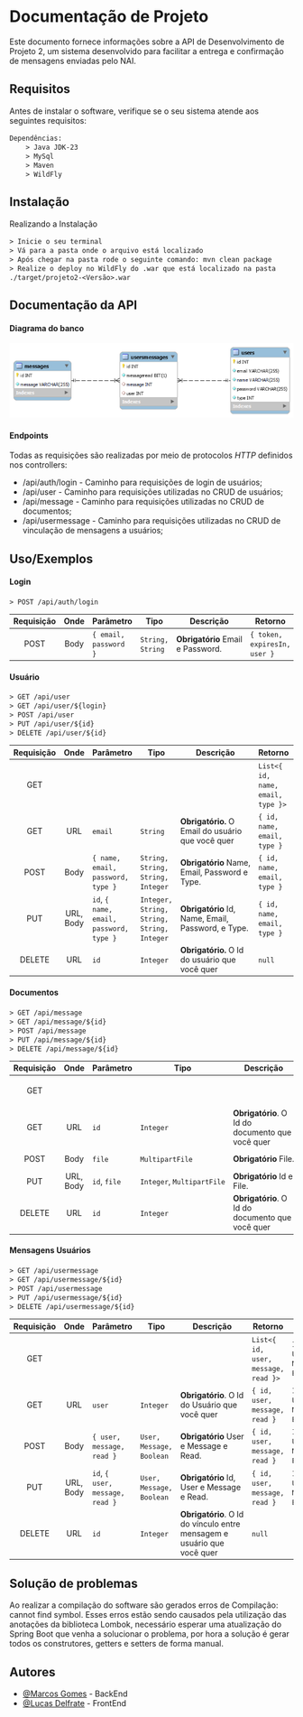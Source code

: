 # Documentação de Projeto

Este documento fornece informações sobre a API de Desenvolvimento de Projeto 2, um sistema desenvolvido para facilitar a entrega e confirmação de mensagens enviadas pelo NAI.

## Requisitos

Antes de instalar o software, verifique se o seu sistema atende aos seguintes requisitos:

```
Dependências:
    > Java JDK-23
    > MySql
    > Maven
    > WildFly
```

## Instalação

Realizando a Instalação

```
> Inicie o seu terminal
> Vá para a pasta onde o arquivo está localizado
> Após chegar na pasta rode o seguinte comando: mvn clean package
> Realize o deploy no WildFly do .war que está localizado na pasta ./target/projeto2-<Versão>.war

```

## Documentação da API

#### Diagrama do banco

![DB Screenshot](documentation/db.png)

#### Endpoints

Todas as requisições são realizadas por meio de protocolos *HTTP* definidos nos controllers:

* /api/auth/login - Caminho para requisições de login de usuários;
* /api/user - Caminho para requisições utilizadas no CRUD de usuários;
* /api/message - Caminho para requisições utilizadas no CRUD de documentos;
* /api/usermessage - Caminho para requisições utilizadas no CRUD de vinculação de mensagens a usuários;

## Uso/Exemplos

#### Login

```http
> POST /api/auth/login
```

| Requisição | Onde | Parâmetro              | Tipo               | Descrição                               | Retorno                        | Tipo                   |
| :----------: | :--: | ----------------------- | ------------------ | ----------------------------------------- | ------------------------------ | ---------------------- |
|     POST     | Body | `{ email, password }` | `String, String` | **Obrigatório** Email e Password. | `{ token, expiresIn, user }` | `String, Long, User` |

#### Usuário

```http
> GET /api/user
> GET /api/user/${login}
> POST /api/user
> PUT /api/user/${id}
> DELETE /api/user/${id}
```

| Requisição |   Onde   | Parâmetro                                   | Tipo                                         | Descrição                                                 | **Retorno**                   | Tipo                                 |
| :----------: | :-------: | -------------------------------------------- | -------------------------------------------- | ----------------------------------------------------------- | ----------------------------------- | ------------------------------------ |
|     GET     |          |                                              |                                              |                                                             | `List<{ id, name, email, type }>` | `Integer, String, String, Integer` |
|     GET     |    URL    | `email`                                    | `String`                                   | **Obrigatório.** O Email do usuário que você quer | `{ id, name, email, type }`       | `Integer, String, String, Integer` |
|     POST     |   Body   | `{ name, email, password, type }`          | `String, String, String, Integer`          | **Obrigatório** Name, Email, Password e Type.      | `{ id, name, email, type }`       | `Integer, String, String, Integer` |
|     PUT     | URL, Body | `id`, `{ name, email, password, type }` | `Integer, String, String, String, Integer` | **Obrigatório** Id, Name, Email, Password, e Type.  | `{ id, name, email, type }`       | `Integer, String, String, Integer` |
|    DELETE    |    URL    | `id`                                       | `Integer`                                  | **Obrigatório.** O Id do usuário que você quer    | `null`                            |                                      |

#### Documentos

```http
> GET /api/message
> GET /api/message/${id}
> POST /api/message
> PUT /api/message/${id}
> DELETE /api/message/${id}
```

| Requisição |   Onde   | Parâmetro        | Tipo                            | Descrição                                              | Retorno                | Tipo                |
| :----------: | :-------: | ----------------- | ------------------------------- | -------------------------------------------------------- | ---------------------- | ------------------- |
|     GET     |          |                   |                                 |                                                          | `List<{ id, file }>` | `Integer, String` |
|     GET     |    URL    | `id`            | `Integer`                     | **Obrigatório**. O Id do documento que você quer | `{ id, file }`       | `Integer, String` |
|     POST     |   Body   | `file`          | `MultipartFile`               | **Obrigatório** File.                            | `{ id, file }`       | `Integer, String` |
|     PUT     | URL, Body | `id`, `file` | `Integer`, `MultipartFile` | **Obrigatório** Id e File.                       | `{ id, file }`       | `Integer, String` |
|    DELETE    |    URL    | `id`            | `Integer`                     | **Obrigatório**. O Id do documento que você quer | `null`               |                     |

#### Mensagens Usuários

```http
> GET /api/usermessage
> GET /api/usermessage/${id}
> POST /api/usermessage
> PUT /api/usermessage/${id}
> DELETE /api/usermessage/${id}
```

| Requisição |   Onde   | Parâmetro                           | Tipo                       | Descrição                                                                       | Retorno                               | Tipo                                |
| :----------: | :-------: | ------------------------------------ | -------------------------- | --------------------------------------------------------------------------------- | ------------------------------------- | ----------------------------------- |
|     GET     |          |                                      |                            |                                                                                   | `List<{ id, user, message, read }>` | `Integer, User, Message, Boolean` |
|     GET     |    URL    | `user`                             | `Integer`                | **Obrigatório**. O Id do Usuário que você quer                           | `{ id, user, message, read }`       | `Integer, User, Message, Boolean` |
|     POST     |   Body   | `{ user, message, read }`          | `User, Message, Boolean` | **Obrigatório** User e Message e Read.                                    | `{ id, user, message, read }`       | `Integer, User, Message, Boolean` |
|     PUT     | URL, Body | `id`, `{ user, message, read }` | `User, Message, Boolean` | **Obrigatório** Id, User e Message e Read.                                | `{ id, user, message, read }`       | `Integer, User, Message, Boolean` |
|    DELETE    |    URL    | `id`                               | `Integer`                | **Obrigatório**. O Id do vínculo entre mensagem e usuário que você quer | `null`                              |                                     |

## Solução de problemas

Ao realizar a compilação do software são gerados erros de Compilação: cannot find symbol. Esses erros estão sendo causados pela utilização das anotações da biblioteca Lombok, necessário esperar uma atualização do Spring Boot que venha a solucionar o problema, por hora a solução é gerar todos os construtores, getters e setters de forma manual.

## Autores

- [@Marcos Gomes](https://github.com/marcos221-Br) - BackEnd
- [@Lucas Delfrate](https://github.com/LucasDelfrate) - FrontEnd
